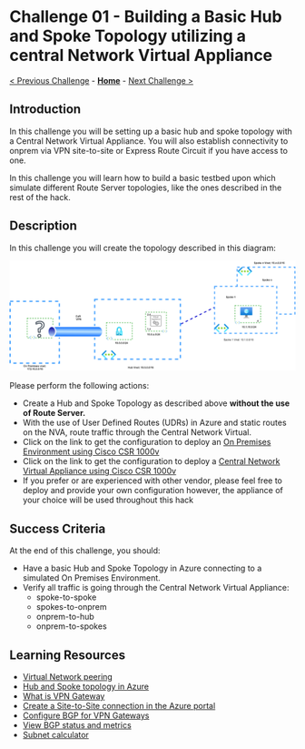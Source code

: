 # Challenge 01 - Building a Basic Hub and Spoke Topology utilizing a central Network Virtual Appliance

[< Previous Challenge](./Challenge-00.md) - **[Home](../README.md)** - [Next Challenge >](./Challenge-02.md)

## Introduction

In this challenge you will be setting up a basic hub and spoke topology with a Central Network Virtual Appliance. You will also establish connectivity to onprem via VPN site-to-site or Express Route Circuit if you have access to one.

In this challenge you will learn how to build a basic testbed upon which simulate different Route Server topologies, like the ones described in the rest of the hack. 

## Description

In this challenge you will create the topology described in this diagram:

![hubnspoke noARS](./Resources/media/azurerouteserver-challenge1.png)

Please perform the following actions:
- Create a Hub and Spoke Topology as described above **without the use of Route Server.**
- With the use of User Defined Routes (UDRs) in Azure and static routes on the NVA, route traffic through the Central Network Virtual.
- Click on the link to get the configuration to deploy an [On Premises Environment using Cisco CSR 1000v](./Resources/wthcsronprem.md)
- Click on the link to get the configuration to deploy a [Central Network Virtual Appliance using Cisco CSR 1000v](./Resources/centralnva.md)
- If you prefer or are experienced with other vendor, please feel free to deploy and provide your own configuration however, the appliance of your choice will be used throughout this hack

## Success Criteria

At the end of this challenge, you should:

- Have a basic Hub and Spoke Topology in Azure connecting to a simulated On Premises Environment. 
- Verify all traffic is going through the Central Network Virtual Appliance:
  - spoke-to-spoke
  - spokes-to-onprem
  - onprem-to-hub
  - onprem-to-spokes


## Learning Resources

* [Virtual Network peering](https://docs.microsoft.com/azure/virtual-network/virtual-network-peering-overview)
* [Hub and Spoke topology in Azure](https://docs.microsoft.com/azure/architecture/reference-architectures/hybrid-networking/hub-spoke)
* [What is VPN Gateway](https://docs.microsoft.com/azure/vpn-gateway/vpn-gateway-about-vpngateways)
* [Create a Site-to-Site connection in the Azure portal](https://docs.microsoft.com/azure/vpn-gateway/vpn-gateway-howto-site-to-site-resource-manager-portal)
* [Configure BGP for VPN Gateways](https://docs.microsoft.com/azure/vpn-gateway/bgp-howto)
* [View BGP status and metrics](https://docs.microsoft.com/azure/vpn-gateway/bgp-diagnostics)
* [Subnet calculator](https://www.davidc.net/sites/default/subnets/subnets.html)


